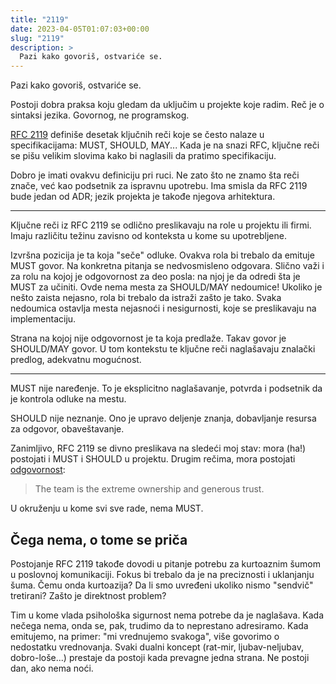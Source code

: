 ```yaml
---
title: "2119"
date: 2023-04-05T01:07:03+00:00
slug: "2119"
description: >
  Pazi kako govoriš, ostvariće se.
---
```


Pazi kako govoriš, ostvariće se.

Postoji dobra praksa koju gledam da uključim u projekte koje radim. Reč je o sintaksi jezika. Govornog, ne programskog.

[RFC 2119](https://www.rfc-editor.org/rfc/rfc2119) definiše desetak ključnih reči koje se često nalaze u specifikacijama: MUST, SHOULD, MAY... Kada je na snazi RFC, ključne reči se pišu velikim slovima kako bi naglasili da pratimo specifikaciju.

Dobro je imati ovakvu definiciju pri ruci. Ne zato što ne znamo šta reči znače, već kao podsetnik za ispravnu upotrebu. Ima smisla da RFC 2119 bude jedan od ADR; jezik projekta je takođe njegova arhitektura.

----

Ključne reči iz RFC 2119 se odlično preslikavaju na role u projektu ili firmi. Imaju različitu težinu zavisno od konteksta u kome su upotrebljene.

Izvršna pozicija je ta koja "seče" odluke. Ovakva rola bi trebalo da emituje MUST govor. Na konkretna pitanja se nedvosmisleno odgovara. Slično važi i za rolu na kojoj je odgovornost za deo posla: na njoj je da odredi šta je MUST za učiniti. Ovde nema mesta za SHOULD/MAY nedoumice! Ukoliko je nešto zaista nejasno, rola bi trebalo da istraži zašto je tako. Svaka nedoumica ostavlja mesta nejasnoći i nesigurnosti, koje se preslikavaju na implementaciju.

Strana na kojoj nije odgovornost je ta koja predlaže. Takav govor je SHOULD/MAY govor. U tom kontekstu te ključne reči naglašavaju znalački predlog, adekvatnu mogućnost.

---

MUST nije naređenje. To je eksplicitno naglašavanje, potvrda i podsetnik da je kontrola odluke na mestu.

SHOULD nije neznanje. Ono je upravo deljenje znanja, dobavljanje resursa za odgovor, obaveštavanje.

Zanimljivo, RFC 2119 se divno preslikava na sledeći moj stav: mora (ha!) postojati i MUST i SHOULD u projektu. Drugim rečima, mora postojati [odgovornost](https://oblac.rs/opasna-rec-po-tim/):

> The team is the extreme ownership and generous trust.

U okruženju u kome svi sve rade, nema MUST.

## Čega nema, o tome se priča

Postojanje RFC 2119 takođe dovodi u pitanje potrebu za kurtoaznim šumom u poslovnoj komunikaciji. Fokus bi trebalo da je na preciznosti i uklanjanju šuma. Čemu onda kurtoazija? Da li smo uvređeni ukoliko nismo "sendvič" tretirani? Zašto je direktnost problem?

Tim u kome vlada psihološka sigurnost nema potrebe da je naglašava. Kada nečega nema, onda se, pak, trudimo da to neprestano adresiramo. Kada emitujemo, na primer: "mi vrednujemo svakoga", više govorimo o nedostatku vrednovanja. Svaki dualni koncept (rat-mir, ljubav-neljubav, dobro-loše...) prestaje da postoji kada prevagne jedna strana. Ne postoji dan, ako nema noći.
